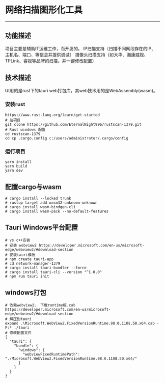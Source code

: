 # 网络扫描图形化工具

---

## 功能描述
项目主要是辅助IT运维工作，而开发的。
IP扫描支持（扫描不同网段存在的IP、主机名、端口、等信息并提供调试）
摄像头扫描支持（如大华、海康威视、TPLink、睿视等品牌的扫描，并一键修改配置）

## 技术描述
UI用的是rust下的tauri web打包库，其web技术用的是WebAssembly(wasm)。

### 安装rust
```
https://www.rust-lang.org/learn/get-started
# 拉项目
git clone https://github.com/EternalNight996/rustscan-1379.git
# Rust windows 配置
cd rustscan-1379
cd cp .cargo.config c:/users/administrator/.cargo/config
```
### 运行项目
```
yarn install
yarn build
yarn dev
```

## 配置cargo与wasm
```
# cargo install --locked trunk
# rustup target add wasm32-unknown-unknown
# cargo install wasm-bindgen-cli
# cargo install wasm-pack --no-default-features
```

## Tauri Windows平台配置
```
# vs c++安装
# 安装 webview2 https://developer.microsoft.com/en-us/microsoft-edge/webview2/#download-section
# 安装tauri模板
# npm create tauri-app
# cd network-manager-1379
# cargo install tauri-bundler --force
# cargo install tauri-cli --version "^1.0.0"
# npm run tauri init
```

## windows打包
```
# 依赖webview2， 下载runtime板.cab
https://developer.microsoft.com/en-us/microsoft-edge/webview2/#download-section
# 解压到tauri
expand .\Microsoft.WebView2.FixedVersionRuntime.98.0.1108.50.x64.cab -F:* ./tauri
# 修改配置文件
{
  "tauri": {
    "bundle": {
      "windows": {
        "webviewFixedRuntimePath": "./Microsoft.WebView2.FixedVersionRuntime.98.0.1108.50.x64/"
      }
    }
  }
}
```


